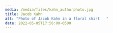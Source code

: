 ```yaml
---
media: /media/files/kahn_authorphoto.jpg
title: Jacob Kahn
alt: "Photo of Jacob Kahn in a floral shirt   "
date: 2022-05-05T17:56:00-0500
---
```

